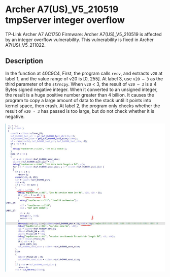 # Archer A7(US)_V5_210519 tmpServer integer overflow

TP-Link Archer A7 AC1750 Firmware: Archer A7(US)_V5_210519 is affected by an integer overflow vulnerability. This vulnerability is fixed in Archer A7(US)_V5_211022.

## Description

In the function at 40C9C4, First, the program calls `recv`, and extracts `v20` at label 1, and the value range of v20 is [0, 255]. At label 3, use `v20 – 3` as the third parameter of the `strncpy`. When `v20` < 3, the result of `v20 – 3` is a 4 Bytes signed negative integer. When it converted to an unsigned integer, the result is a huge positive number greater than 4 billion. It causes the program to copy a large amount of data to the stack until it points into kernel space, then crash. At label 2, the program only checks whether the result of `v20 - 3` has passed is too large, but do not check whether it is negative.

![tmpServer_vuln](./tmpServer_vuln.jpg)